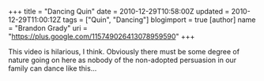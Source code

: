 +++
title = "Dancing Quin"
date = 2010-12-29T10:58:00Z
updated = 2010-12-29T11:00:12Z
tags = ["Quin", "Dancing"]
blogimport = true 
[author]
	name = "Brandon Grady"
	uri = "https://plus.google.com/115749026413078959590"
+++

This video is hilarious, I think.  Obviously there must be some degree of nature going on here as nobody of the non-adopted persuasion in our family can dance like this...<br /><br /><object width="640" height="385"><param name="movie" value="http://www.youtube.com/v/gqHCzRsh_4E?fs=1&amp;hl=en_US"><param name="allowFullScreen" value="true"><param name="allowscriptaccess" value="always"><embed src="http://www.youtube.com/v/gqHCzRsh_4E?fs=1&amp;hl=en_US" type="application/x-shockwave-flash" allowscriptaccess="always" allowfullscreen="true" width="640" height="385"></embed></object>

